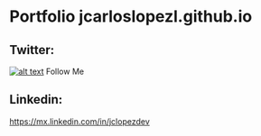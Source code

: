 # Portfolio jcarloslopezl.github.io

<!-- icons with padding -->

[1.1]: http://i.imgur.com/wWzX9uB.png 

<!-- social media accounts -->

[1]: http://www.twitter.com/jcarloslopezl

## Twitter:
[![alt text][1.1]][1] Follow Me

## Linkedin:
https://mx.linkedin.com/in/jclopezdev
